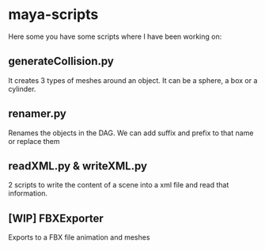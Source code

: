 maya-scripts
============

Here some you have some scripts where I have been working on:

generateCollision.py
--------------------

It creates 3 types of meshes around an object. It can be a sphere, a box or a cylinder.


renamer.py
----------

Renames the objects in the DAG. We can add suffix and prefix to that name or replace them


readXML.py & writeXML.py
------------------------

2 scripts to write the content of a scene into a xml file and read that information.


[WIP] FBXExporter 
-----------------

Exports to a FBX file animation and meshes